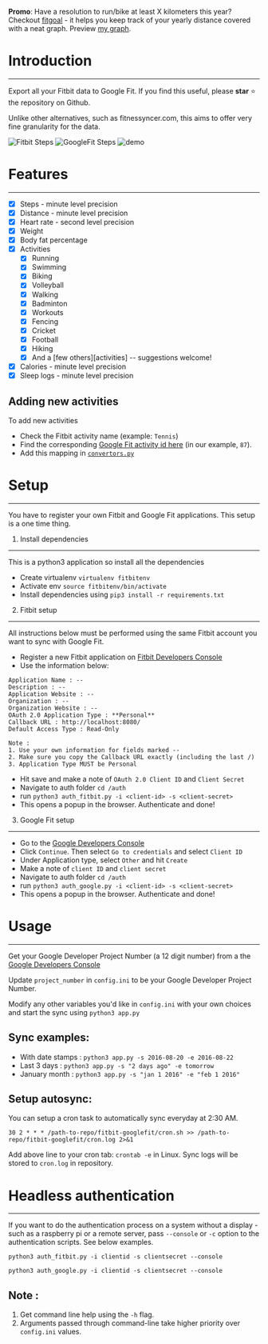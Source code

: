 **Promo**: Have a resolution to run/bike at least X kilometers this year? Checkout [fitgoal](https://fitgoal.herokuapp.com/) - it helps you keep track of your yearly distance covered with a neat graph. Preview [my graph](http://fitgoal.herokuapp.com/graphs/347TCH).

# Introduction
----------------------------
Export all your Fitbit data to Google Fit. If you find this useful, please **star** :star: the repository on Github.

Unlike other alternatives, such as fitnessyncer.com, this aims to offer very fine granularity for the data.

![Fitbit Steps](/screenshots/fitbit_steps.png "Fitbit steps")
![GoogleFit Steps](/screenshots/googlefit_steps.png "Google Fit steps")
![demo](http://i.giphy.com/3oz8xKllkMr9PrRSMw.gif)

# Features
----------------------------
- [x] Steps - minute level precision
- [x] Distance - minute level precision
- [x] Heart rate - second level precision
- [x] Weight
- [x] Body fat percentage
- [x] Activities 
  - [x] Running
  - [x] Swimming
  - [x] Biking
  - [x] Volleyball
  - [x] Walking
  - [x] Badminton
  - [x] Workouts
  - [x] Fencing
  - [x] Cricket
  - [x] Football
  - [x] Hiking
  - [x] And a [few others][activities] -- suggestions welcome!
- [x] Calories - minute level precision
- [x] Sleep logs - minute level precision

Adding new activities
---------------------
To add new activities
- Check the Fitbit activity name (example: `Tennis`)
- Find the corresponding [Google Fit activity id here](https://developers.google.com/fit/rest/v1/reference/activity-types) (in our example, `87`).
- Add this mapping in [`convertors.py`](https://github.com/praveendath92/fitbit-googlefit/blob/master/convertors.py#L268)

# Setup
----------------------------
You have to register your own Fitbit and Google Fit applications. This setup is a one time thing.

1. Install dependencies
-------------------
This is a python3 application so install all the dependencies 

- Create virtualenv ```virtualenv fitbitenv```
- Activate env ```source fitbitenv/bin/activate``` 
- Install dependencies using ```pip3 install -r requirements.txt```


2. Fitbit setup
-------------------
All instructions below must be performed using the same Fitbit account you want to sync with Google Fit.

- Register a new Fitbit application on [Fitbit Developers Console](https://dev.fitbit.com/apps/new)
- Use the information below:

```
Application Name : --
Description : --
Application Website : --
Organization : --
Organization Website : --
OAuth 2.0 Application Type : **Personal**
Callback URL : http://localhost:8080/
Default Access Type : Read-Only

Note : 
1. Use your own information for fields marked --
2. Make sure you copy the Callback URL exactly (including the last /)
3. Application Type MUST be Personal
```
- Hit save and make a note of ```OAuth 2.0 Client ID``` and ```Client Secret```
- Navigate to auth folder  ```cd /auth``` 
- run ```python3 auth_fitbit.py -i <client-id> -s <client-secret>```
- This opens a popup in the browser. Authenticate and done!


3. Google Fit setup
-------------------
- Go to the [Google Developers Console](https://console.developers.google.com/flows/enableapi?apiid=fitness)
- Click ```Continue```. Then select ```Go to credentials``` and select ```Client ID```
- Under Application type, select ```Other``` and hit ```Create```
- Make a note of ```client ID``` and ```client secret```
- Navigate to auth folder ```cd /auth``` 
- run ```python3 auth_google.py -i <client-id> -s <client-secret>```
- This opens a popup in the browser. Authenticate and done!


# Usage
----------------------------
Get your Google Developer Project Number (a 12 digit number) from a the [Google Developers Console](https://console.developers.google.com/iam-admin/settings)

Update ```project_number``` in ```config.ini``` to be your Google Developer Project Number.

Modify any other variables you'd like in ```config.ini``` with your own choices and start the sync using ```python3 app.py```

Sync examples:
--------------
- With date stamps : ```python3 app.py -s 2016-08-20 -e 2016-08-22```
- Last 3 days : ```python3 app.py -s "2 days ago" -e tomorrow```
- January month : ```python3 app.py -s "jan 1 2016" -e "feb 1 2016"```

Setup autosync:
--------------
You can setup a cron task to automatically sync everyday at 2:30 AM.

```30 2 * * * /path-to-repo/fitbit-googlefit/cron.sh >> /path-to-repo/fitbit-googlefit/cron.log 2>&1```

Add above line to your cron tab: ```crontab -e``` in Linux. Sync logs will be stored to ```cron.log``` in repository.


# Headless authentication
----------------------------
If you want to do the authentication process on a system without a display - such as a raspberry pi or a remote server, pass `--console` or `-c` option to the authentication scripts. See below examples.

`python3 auth_fitbit.py -i clientid -s clientsecret --console`

`python3 auth_google.py -i clientid -s clientsecret --console`

Note : 
-------
1. Get command line help using the ```-h``` flag. 
2. Arguments passed through command-line take higher priority over ```config.ini``` values.

